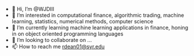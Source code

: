 - 👋 Hi, I’m @WJDIII
- 👀 I’m interested in computational finance, algorithmic trading, machine learning, statistics, numerical methods, computer science
- 🌱 I’m currently learning machine learning applications in finance, honing in on object oriented programming languages
- 💞️ I’m looking to collaborate on ...
- 📫 How to reach me rdean01@syr.edu

<!---
WJDIII/WJDIII is a ✨ special ✨ repository because its `README.md` (this file) appears on your GitHub profile.
You can click the Preview link to take a look at your changes.
--->
